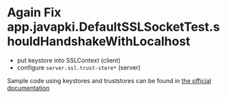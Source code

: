 # Again Fix app.javapki.DefaultSSLSocketTest.shouldHandshakeWithLocalhost
- put keystore into SSLContext (client)
- configure `server.ssl.trust-store*` (server)

Sample code using keystores and truststores can be found in [the official documentation](https://docs.oracle.com/javase/10/security/sample-code-illustrating-secure-socket-connection-client-and-server.htm)    